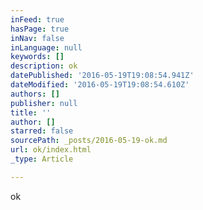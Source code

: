 ```yaml
---
inFeed: true
hasPage: true
inNav: false
inLanguage: null
keywords: []
description: ok
datePublished: '2016-05-19T19:08:54.941Z'
dateModified: '2016-05-19T19:08:54.610Z'
authors: []
publisher: null
title: ''
author: []
starred: false
sourcePath: _posts/2016-05-19-ok.md
url: ok/index.html
_type: Article

---
```

ok